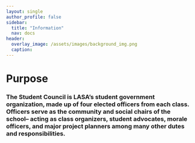```yaml
---
layout: single
author_profile: false
sidebar:
  title: "Information"
  nav: docs
header:
  overlay_image: /assets/images/background_img.png
  caption:
---
```


# Purpose

### The Student Council is LASA’s student government organization, made up of four elected officers from each class. Officers serve as the community and social chairs of the school– acting as class organizers, student advocates, morale officers, and major project planners among many other dutes and responsibilities.
